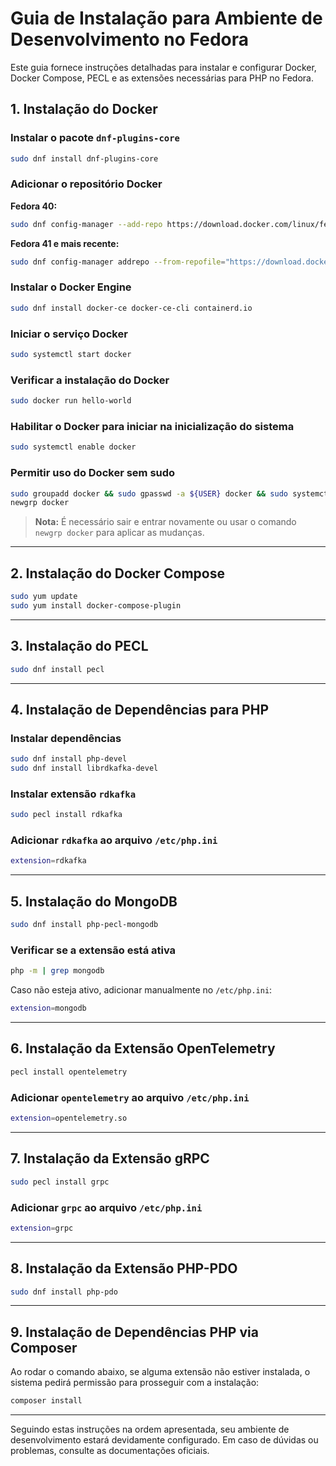 # Guia de Instalação para Ambiente de Desenvolvimento no Fedora

Este guia fornece instruções detalhadas para instalar e configurar Docker, Docker Compose, PECL e as extensões necessárias para PHP no Fedora.

## 1. Instalação do Docker

### Instalar o pacote `dnf-plugins-core`
```bash
sudo dnf install dnf-plugins-core
```

### Adicionar o repositório Docker

**Fedora 40:**
```bash
sudo dnf config-manager --add-repo https://download.docker.com/linux/fedora/docker-ce.repo
```

**Fedora 41 e mais recente:**
```bash
sudo dnf config-manager addrepo --from-repofile="https://download.docker.com/linux/fedora/docker-ce.repo"
```

### Instalar o Docker Engine
```bash
sudo dnf install docker-ce docker-ce-cli containerd.io
```

### Iniciar o serviço Docker
```bash
sudo systemctl start docker
```

### Verificar a instalação do Docker
```bash
sudo docker run hello-world
```

### Habilitar o Docker para iniciar na inicialização do sistema
```bash
sudo systemctl enable docker
```

### Permitir uso do Docker sem sudo
```bash
sudo groupadd docker && sudo gpasswd -a ${USER} docker && sudo systemctl restart docker
newgrp docker
```

> **Nota:** É necessário sair e entrar novamente ou usar o comando `newgrp docker` para aplicar as mudanças.

---

## 2. Instalação do Docker Compose
```bash
sudo yum update
sudo yum install docker-compose-plugin
```

---

## 3. Instalação do PECL
```bash
sudo dnf install pecl
```

---

## 4. Instalação de Dependências para PHP

### Instalar dependências
```bash
sudo dnf install php-devel
sudo dnf install librdkafka-devel
```

### Instalar extensão `rdkafka`
```bash
sudo pecl install rdkafka
```

### Adicionar `rdkafka` ao arquivo `/etc/php.ini`
```bash
extension=rdkafka
```

---

## 5. Instalação do MongoDB
```bash
sudo dnf install php-pecl-mongodb
```

### Verificar se a extensão está ativa
```bash
php -m | grep mongodb
```

Caso não esteja ativo, adicionar manualmente no `/etc/php.ini`:
```bash
extension=mongodb
```

---

## 6. Instalação da Extensão OpenTelemetry
```bash
pecl install opentelemetry
```

### Adicionar `opentelemetry` ao arquivo `/etc/php.ini`
```bash
extension=opentelemetry.so
```

---

## 7. Instalação da Extensão gRPC
```bash
sudo pecl install grpc
```

### Adicionar `grpc` ao arquivo `/etc/php.ini`
```bash
extension=grpc
```

---

## 8. Instalação da Extensão PHP-PDO
```bash
sudo dnf install php-pdo
```

---

## 9. Instalação de Dependências PHP via Composer
Ao rodar o comando abaixo, se alguma extensão não estiver instalada, o sistema pedirá permissão para prosseguir com a instalação:
```bash
composer install
```

---

Seguindo estas instruções na ordem apresentada, seu ambiente de desenvolvimento estará devidamente configurado. Em caso de dúvidas ou problemas, consulte as documentações oficiais.

